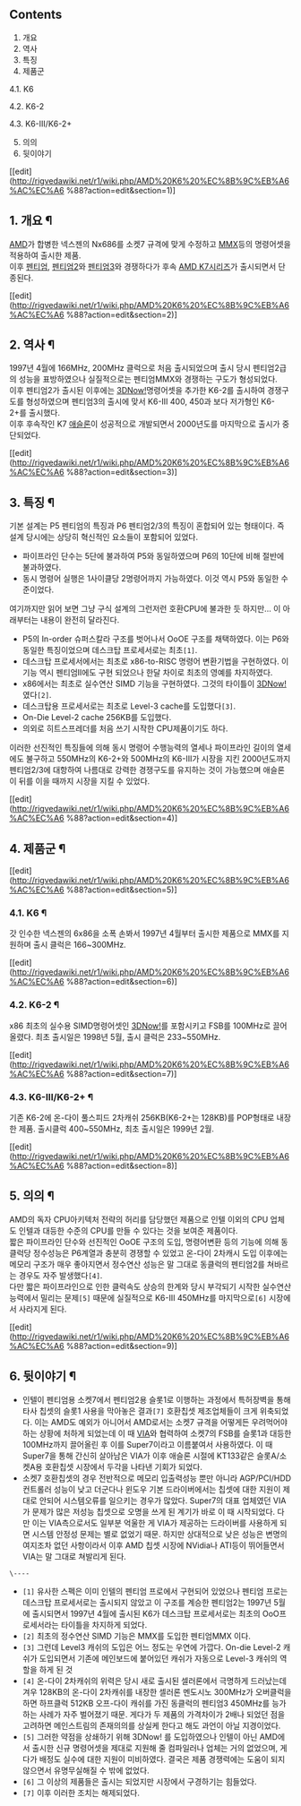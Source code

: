 ## Contents

    

1. 개요 
2. 역사 
3. 특징 
4. 제품군 
    

4.1. K6

4.2. K6-2

4.3. K6-III/K6-2+

5. 의의 
6. 뒷이야기 

[[edit](http://rigvedawiki.net/r1/wiki.php/AMD%20K6%20%EC%8B%9C%EB%A6%AC%EC%A6
%88?action=edit&section=1)]

## 1. 개요 ¶

[AMD](AMD.md)가 합병한 넥스젠의 Nx686를 소켓7 규격에 맞게 수정하고 [MMX](MMX.md)등의 명령어셋을
적용하여 출시한 제품.  
이후 [펜티엄](%ED%8E%9C%ED%8B%B0%EC%97%84.md),
[펜티엄2](%ED%8E%9C%ED%8B%B0%EC%97%842.md)와
[펜티엄3](%ED%8E%9C%ED%8B%B0%EC%97%843.md)와 경쟁하다가 후속 [AMD K7시리즈](AMD%20K7%20%EC%8B%9C%EB%A6%AC%EC%A6%88.md)가 출시되면서 단종된다.

  

[[edit](http://rigvedawiki.net/r1/wiki.php/AMD%20K6%20%EC%8B%9C%EB%A6%AC%EC%A6
%88?action=edit&section=2)]

## 2. 역사 ¶

1997년 4월에 166MHz, 200MHz 클럭으로 처음 출시되었으며 출시 당시 펜티엄2급의 성능을 표방하였으나 실질적으로는 펜티엄MMX와
경쟁하는 구도가 형성되었다.  
이후 펜티엄2가 출시된 이후에는 [3DNow!](3DNow%21.md)명령어셋을 추가한 K6-2를 출시하여 경쟁구도를 형성하였으며
펜티엄3의 출시에 맞서 K6-III 400, 450과 보다 저가형인 K6-2+를 출시했다.  
이후 후속작인 K7 [애슬론](%EC%95%A0%EC%8A%AC%EB%A1%A0.md)이 성공적으로 개발되면서 2000년도를 마지막으로
출시가 중단되었다.

  
  

[[edit](http://rigvedawiki.net/r1/wiki.php/AMD%20K6%20%EC%8B%9C%EB%A6%AC%EC%A6
%88?action=edit&section=3)]

## 3. 특징 ¶

기본 설계는 P5 펜티엄의 특징과 P6 펜티엄2/3의 특징이 혼합되어 있는 형태이다. 즉 설계 당시에는 상당히 혁신적인 요소들이 포함되어
있었다.  

  * 파이프라인 단수는 5단에 불과하여 P5와 동일하였으며 P6의 10단에 비해 절반에 불과하였다.
  * 동시 명령어 실행은 1사이클당 2명령어까지 가능하였다. 이것 역시 P5와 동일한 수준이었다.  

여기까지만 읽어 보면 그냥 구식 설계의 그런저런 호환CPU에 불과한 듯 하지만... 이 아래부터는 내용이 완전히 달라진다.  

  * P5의 In-order 슈퍼스칼라 구조를 벗어나서 OoOE 구조를 채택하였다. 이는 P6와 동일한 특징이었으며 데스크탑 프로세서로는 최초`[1]`.
  * 데스크탑 프로세서에서는 최초로 x86-to-RISC 명령어 변환기법을 구현하였다. 이 기능 역시 펜티엄II에도 구현 되었으나 한달 차이로 최초의 영예를 차지하였다.
  * x86에서는 최초로 실수연산 SIMD 기능을 구현하였다. 그것의 타이틀이 [3DNow!](3DNow%21.md)였다`[2]`.
  * 데스크탑용 프로세서로는 최초로 Level-3 cache를 도입했다`[3]`.
  * On-Die Level-2 cache 256KB를 도입했다.
  * 의외로 히트스프레더를 처음 쓰기 시작한 CPU제품이기도 하다.  

이러한 선진적인 특징들에 의해 동시 명령어 수행능력의 열세나 파이프라인 길이의 열세에도 불구하고 550MHz의 K6-2+와 500MHz의
K6-III가 시장을 지킨 2000년도까지 펜티엄2/3에 대항하여 나름대로 강력한 경쟁구도를 유지하는 것이 가능했으며 애슬론이 뒤를 이을
때까지 시장을 지킬 수 있었다.

  

[[edit](http://rigvedawiki.net/r1/wiki.php/AMD%20K6%20%EC%8B%9C%EB%A6%AC%EC%A6
%88?action=edit&section=4)]

## 4. 제품군 ¶

[[edit](http://rigvedawiki.net/r1/wiki.php/AMD%20K6%20%EC%8B%9C%EB%A6%AC%EC%A6
%88?action=edit&section=5)]

### 4.1. K6 ¶

갓 인수한 넥스젠의 6x86을 소폭 손봐서 1997년 4월부터 출시한 제품으로 MMX를 지원하며 출시 클럭은 166~300MHz.

  

[[edit](http://rigvedawiki.net/r1/wiki.php/AMD%20K6%20%EC%8B%9C%EB%A6%AC%EC%A6
%88?action=edit&section=6)]

### 4.2. K6-2 ¶

x86 최초의 실수용 SIMD명령어셋인 [3DNow!](3DNow%21.md)를 포함시키고 FSB를 100MHz로 끌어올렸다. 최초
출시일은 1998년 5월, 출시 클럭은 233~550MHz.

  

[[edit](http://rigvedawiki.net/r1/wiki.php/AMD%20K6%20%EC%8B%9C%EB%A6%AC%EC%A6
%88?action=edit&section=7)]

### 4.3. K6-III/K6-2+ ¶

기존 K6-2에 온-다이 풀스피드 2차캐쉬 256KB(K6-2+는 128KB)를 POP형태로 내장한 제품. 출시클럭 400~550MHz,
최초 출시일은 1999년 2월.

  

[[edit](http://rigvedawiki.net/r1/wiki.php/AMD%20K6%20%EC%8B%9C%EB%A6%AC%EC%A6
%88?action=edit&section=8)]

## 5. 의의 ¶

AMD의 독자 CPU아키텍처 전략의 허리를 담당했던 제품으로 인텔 이외의 CPU 업체도 인텔과 대등한 수준의 CPU를 만들 수 있다는 것을
보여준 제품이다.  
짧은 파이프라인 단수와 선진적인 OoOE 구조의 도입, 명령어변환 등의 기능에 의해 동클럭당 정수성능은 P6계열과 충분히 경쟁할 수 있었고
온-다이 2차캐시 도입 이후에는 메모리 구조가 매우 좋아지면서 정수연산 성능은 말 그대로 동클럭의 펜티엄2를 쳐바르는 경우도 자주
발생했다`[4]`.  
다만 짧은 파이프라인으로 인한 클럭속도 상승의 한계와 당시 부각되기 시작한 실수연산 능력에서 밀리는 문제`[5]` 때문에 실질적으로
K6-III 450MHz를 마지막으로`[6]` 시장에서 사라지게 된다.

  

[[edit](http://rigvedawiki.net/r1/wiki.php/AMD%20K6%20%EC%8B%9C%EB%A6%AC%EC%A6
%88?action=edit&section=9)]

## 6. 뒷이야기 ¶

  * 인텔이 펜티엄용 소켓7에서 펜티엄2용 슬롯1로 이행하는 과정에서 특허장벽을 통해 타사 칩셋의 슬롯1 사용을 막아놓은 결과`[7]` 호환칩셋 제조업체들이 크게 위축되었다. 이는 AMD도 예외가 아니어서 AMD로서는 소켓7 규격을 어떻게든 우려먹어야 하는 상황에 처하게 되었는데 이 때 [VIA](VIA.md)와 협력하여 소켓7의 FSB를 슬롯1과 대등한 100MHz까지 끌어올린 후 이를 Super7이라고 이름붙여서 사용하였다. 이 때 Super7을 통해 간신히 살아남은 VIA가 이후 애슬론 시절에 KT133같은 슬롯A/소켓A용 호환칩셋 시장에서 두각을 나타낸 기회가 되었다.
  * 소켓7 호환칩셋의 경우 전반적으로 메모리 입출력성능 뿐만 아니라 AGP/PCI/HDD컨트롤러 성능이 낮고 더군다나 윈도우 기본 드라이버에서는 칩셋에 대한 지원이 제대로 안되어 시스템오류를 일으키는 경우가 많았다. Super7의 대표 업체였던 VIA가 문제가 많은 저성능 칩셋으로 오명을 쓰게 된 계기가 바로 이 때 시작되었다. 다만 이는 VIA측으로서도 일부분 억울한 게 VIA가 제공하는 드라이버를 사용하게 되면 시스템 안정성 문제는 별로 없었기 때문. 하지만 상대적으로 낮은 성능은 변명의 여지조차 없던 사항이라서 이후 AMD 칩셋 시장에 NVidia나 ATI등이 뛰어들면서 VIA는 말 그대로 쳐발리게 된다.

`\----`

  * `[1]` 유사한 스펙은 이미 인텔의 펜티엄 프로에서 구현되어 있었으나 펜티엄 프로는 데스크탑 프로세서로는 출시되지 않았고 이 구조를 계승한 펜티엄2는 1997년 5월에 출시되면서 1997년 4월에 출시된 K6가 데스크탑 프로세서로는 최초의 OoO프로세서라는 타이틀을 차지하게 되었다.
  * `[2]` 최초의 정수연산 SIMD 기능은 MMX를 도입한 펜티엄MMX 이다.
  * `[3]` 그런데 Level3 캐쉬의 도입은 어느 정도는 우연에 가깝다. On-die Level-2 캐쉬가 도입되면서 기존에 메인보드에 붙어있던 캐쉬가 자동으로 Level-3 캐쉬의 역할을 하게 된 것
  * `[4]` 온-다이 2차캐쉬의 위력은 당시 새로 출시된 셀러론에서 극명하게 드러났는데 겨우 128KB의 온-다이 2차캐쉬를 내장한 셀러론 멘도시노 300MHz가 오버클럭을 하면 하프클럭 512KB 오프-다이 캐쉬를 가진 동클럭의 펜티엄3 450MHz를 능가하는 사례가 자주 벌어졌기 때문. 게다가 두 제품의 가격차이가 2배나 되었던 점을 고려하면 메인스트림의 존재의의를 상실케 한다고 해도 과언이 아닐 지경이었다.
  * `[5]` 그러한 약점을 상쇄하기 위해 3DNow! 를 도입하였으나 인텔이 아닌 AMD에서 출시한 신규 명령어셋을 제대로 지원해 줄 컴파일러나 업체는 거의 없었으며, 게다가 배정도 실수에 대한 지원이 미비하였다. 결국은 제품 경쟁력에는 도움이 되지 않으면서 유명무실해질 수 밖에 없었다. 
  * `[6]` 그 이상의 제품들은 출시는 되었지만 시장에서 구경하기는 힘들었다.
  * `[7]` 이후 이러한 조치는 해제되었다.

